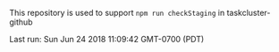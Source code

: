 This repository is used to support `npm run checkStaging` in taskcluster-github

Last run: Sun Jun 24 2018 11:09:42 GMT-0700 (PDT)